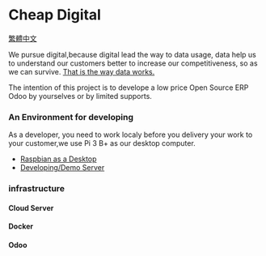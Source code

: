 # Cheap Digital  

[繁體中文](https://github.com/tacticlink/cheapdigital/blob/master/README_zh.md)

We pursue digital,because digital lead the way to data usage, data help us to understand our customers better to increase our competitiveness, so as we can survive. [That is the way data works.](https://github.com/tacticlink/cheapdigital/blob/master/pursue-digital.md)

The intention of this project is to develope a low price Open Source ERP Odoo by yourselves or by limited supports. 

### An Environment for developing

As a developer, you need to work localy before you delivery your work to your customer,we use Pi 3 B+ as our desktop computer.

- [Raspbian as a Desktop](https://github.com/tacticlink/cheapdigital/blob/master/dev/raspbian-desktop.md)
- [Developing/Demo Server](https://github.com/tacticlink/cheapdigital/blob/master/dev/demo-server.md)

### infrastructure

#### Cloud Server

#### Docker

#### Odoo
